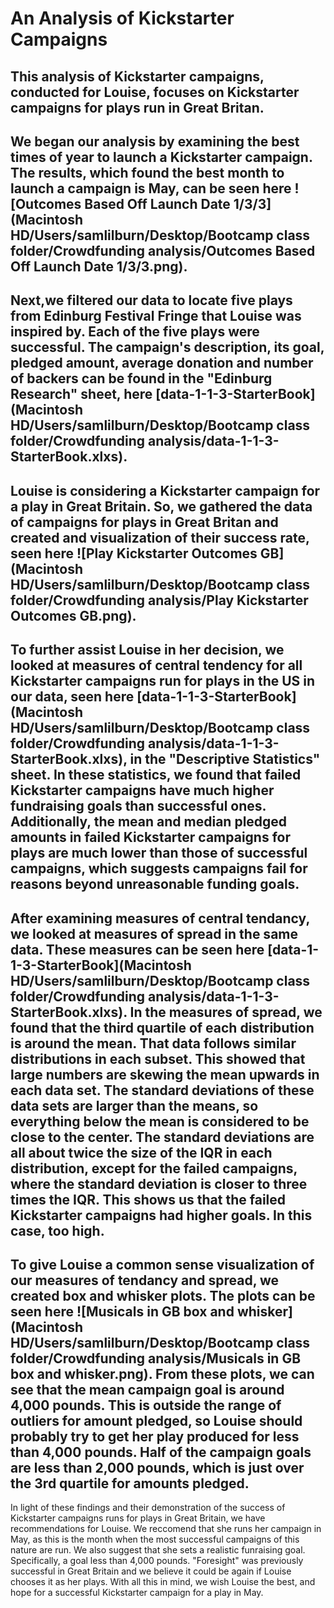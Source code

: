# An Analysis of Kickstarter Campaigns
This analysis of Kickstarter campaigns, conducted for Louise, focuses on Kickstarter campaigns for plays run in Great Britan. 
---
We began our analysis by examining the best times of year to launch a Kickstarter campaign. The results, which found the best month to launch a campaign is May, can be seen here ![Outcomes Based Off Launch Date 1/3/3](Macintosh HD/Users/samlilburn/Desktop/Bootcamp class folder/Crowdfunding analysis/Outcomes Based Off Launch Date 1/3/3.png).
---
Next,we filtered our data to locate five plays from Edinburg Festival Fringe that Louise was inspired by. Each of the five plays were successful. The campaign's description, its goal, pledged amount, average donation and number of backers can be found in the "Edinburg Research" sheet, here [data-1-1-3-StarterBook](Macintosh HD/Users/samlilburn/Desktop/Bootcamp class folder/Crowdfunding analysis/data-1-1-3-StarterBook.xlxs).
---
Louise is considering a Kickstarter campaign for a play in Great Britain. So, we gathered the data of campaigns for plays in Great Britan and created and visualization of their success rate, seen here ![Play Kickstarter Outcomes GB](Macintosh HD/Users/samlilburn/Desktop/Bootcamp class folder/Crowdfunding analysis/Play Kickstarter Outcomes GB.png).
---
To further assist Louise in her decision, we looked at measures of central tendency for all Kickstarter campaigns run for plays in the US in our data, seen here [data-1-1-3-StarterBook](Macintosh HD/Users/samlilburn/Desktop/Bootcamp class folder/Crowdfunding analysis/data-1-1-3-StarterBook.xlxs), in the "Descriptive Statistics" sheet. In these statistics, we found that failed Kickstarter campaigns have much higher fundraising goals than successful ones. Additionally, the mean and median pledged amounts in failed Kickstarter campaigns for plays are much lower than those of successful campaigns, which suggests campaigns fail for reasons beyond unreasonable funding goals. 
---
After examining measures of central tendancy, we looked at measures of spread in the same data. These measures can be seen here [data-1-1-3-StarterBook](Macintosh HD/Users/samlilburn/Desktop/Bootcamp class folder/Crowdfunding analysis/data-1-1-3-StarterBook.xlxs). In the measures of spread, we found that the third quartile of each distribution is around the mean. That data follows similar distributions in each subset. This showed that large numbers are skewing the mean upwards in each data set. The standard deviations of these data sets are larger than the means, so everything below the mean is considered to be close to the center. The standard deviations are all about twice the size of the IQR in each distribution, except for the failed campaigns, where the standard deviation is closer to three times the IQR. This shows us that the failed Kickstarter campaigns had higher goals. In this case, too high. 
---
To give Louise a common sense visualization of our measures of tendancy and spread, we created box and whisker plots. The plots can be seen here ![Musicals in GB box and whisker](Macintosh HD/Users/samlilburn/Desktop/Bootcamp class folder/Crowdfunding analysis/Musicals in GB box and whisker.png). From these plots, we can see that the mean campaign goal is around 4,000 pounds. This is outside the range of outliers for amount pledged, so Louise should probably try to get her play produced for less than 4,000 pounds. Half of the campaign goals are less than 2,000 pounds, which is just over the 3rd quartile for amounts pledged.
---
In light of these findings and their demonstration of the success of Kickstarter campaigns runs for plays in Great Britain, we have recommendations for Louise. We reccomend that she runs her campaign in May, as this is the month when the most successful campaigns of this nature are run. We also suggest that she sets a realistic funraising goal. Specifically, a goal less than 4,000 pounds. "Foresight" was previously successful in Great Britain and we believe it could be again if Louise chooses it as her plays. With all this in mind, we wish Louise the best, and hope for a successful Kickstarter campaign for a play in May. 

